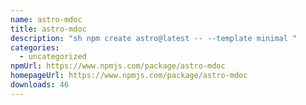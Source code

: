 ```yaml
---
name: astro-mdoc
title: astro-mdoc
description: "sh npm create astro@latest -- --template minimal "
categories:
  - uncategorized
npmUrl: https://www.npmjs.com/package/astro-mdoc
homepageUrl: https://www.npmjs.com/package/astro-mdoc
downloads: 46
---
```

